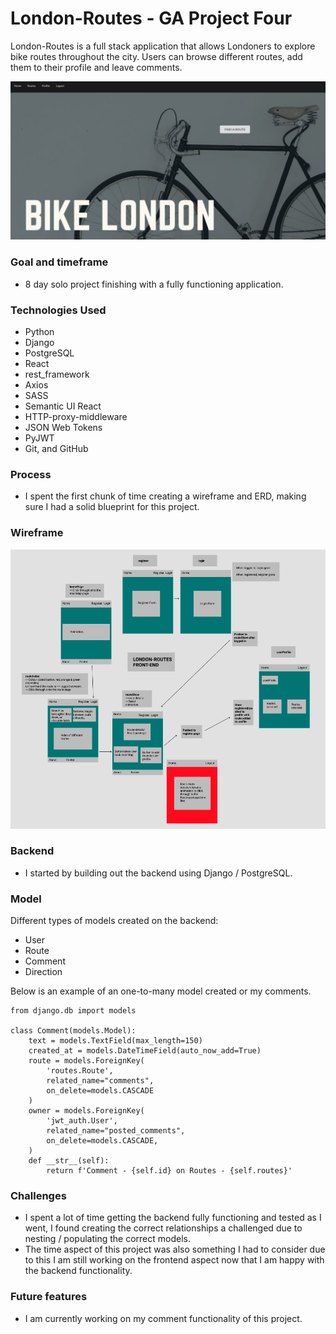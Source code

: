 # London-Routes - GA Project Four 

London-Routes is a full stack application that allows Londoners to explore bike routes throughout the city. Users can browse different routes, add them to their profile and leave comments. 

![Wireframe Screenshot](frontend/src/styles/assets/Screenshot4hp.png)

### Goal and timeframe 

- 8 day solo project finishing with a fully functioning application.

### Technologies Used
- Python
- Django
- PostgreSQL
- React
- rest_framework
- Axios
- SASS
- Semantic UI React
- HTTP-proxy-middleware
- JSON Web Tokens
- PyJWT
- Git, and GitHub

### Process

- I spent the first chunk of time creating a wireframe and ERD, making sure I had a solid blueprint for this project. 

### Wireframe 

![Wireframe Screenshot](./frontend/src/styles/assets/screeshotp4.png)

### Backend
- I started by building out the backend using Django / PostgreSQL. 

###  Model 
Different types of models created on the backend: 
- User
- Route
- Comment
- Direction

Below is an example of an one-to-many model created or my comments. 
```
from django.db import models

class Comment(models.Model):
    text = models.TextField(max_length=150)
    created_at = models.DateTimeField(auto_now_add=True)
    route = models.ForeignKey(
        'routes.Route',
        related_name="comments",
        on_delete=models.CASCADE
    )
    owner = models.ForeignKey(
        'jwt_auth.User',
        related_name="posted_comments",
        on_delete=models.CASCADE, 
    )
    def __str__(self):
        return f'Comment - {self.id} on Routes - {self.routes}'

```
###  Challenges 

- I spent a lot of time getting the backend fully functioning and tested as I went, I found creating the correct relationships a challenged due to nesting / populating the correct models. 
- The time aspect of this project was also something I had to consider due to this I am still working on the frontend aspect now that I am happy with the backend functionality.

###  Future features 

- I am currently working on my comment functionality of this project. 
